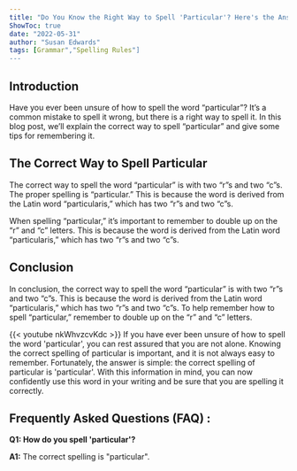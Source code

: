 ```yaml
---
title: "Do You Know the Right Way to Spell 'Particular'? Here's the Answer!"
ShowToc: true 
date: "2022-05-31"
author: "Susan Edwards" 
tags: [Grammar","Spelling Rules"]
---
```

## Introduction

Have you ever been unsure of how to spell the word “particular”? It’s a common mistake to spell it wrong, but there is a right way to spell it. In this blog post, we’ll explain the correct way to spell “particular” and give some tips for remembering it.

## The Correct Way to Spell Particular

The correct way to spell the word “particular” is with two “r”s and two “c”s. The proper spelling is “particular.” This is because the word is derived from the Latin word “particularis,” which has two “r”s and two “c”s.

When spelling “particular,” it’s important to remember to double up on the “r” and “c” letters. This is because the word is derived from the Latin word “particularis,” which has two “r”s and two “c”s.

## Conclusion

In conclusion, the correct way to spell the word “particular” is with two “r”s and two “c”s. This is because the word is derived from the Latin word “particularis,” which has two “r”s and two “c”s. To help remember how to spell “particular,” remember to double up on the “r” and “c” letters.

{{< youtube nkWhvzcvKdc >}} 
If you have ever been unsure of how to spell the word 'particular', you can rest assured that you are not alone. Knowing the correct spelling of particular is important, and it is not always easy to remember. Fortunately, the answer is simple: the correct spelling of particular is 'particular'. With this information in mind, you can now confidently use this word in your writing and be sure that you are spelling it correctly.

## Frequently Asked Questions (FAQ) :
**Q1: How do you spell 'particular'?**

**A1:** The correct spelling is "particular".





